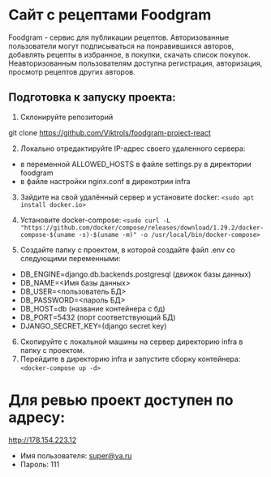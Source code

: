 # Сайт с рецептами Foodgram
Foodgram - сервис для публикации рецептов. Авторизованные пользователи могут подписываться на понравившихся авторов, добавлять рецепты в избранное, в покупки, скачать список покупок. Неавторизованным пользователям доступна регистрация, авторизация, просмотр рецептов других авторов.

## Подготовка к запуску проекта:

1. Склонируйте репозиторий

git clone https://github.com/Viktrols/foodgram-project-react

2. Локально отредактируйте IP-адрес своего удаленного сервера:
* в переменной ALLOWED_HOSTS в файле settings.py в директории foodgram
* в файле настройки nginx.conf в дирекотрии infra


3. Зайдите на свой удалённый сервер и установите docker:
`<sudo apt install docker.io>`

4. Установите docker-compose:
`<sudo curl -L "https://github.com/docker/compose/releases/download/1.29.2/docker-compose-$(uname -s)-$(uname -m)" -o /usr/local/bin/docker-compose>`

5. Создайте папку с проектом, в которой создайте файл .env со следующими переменными:
* DB_ENGINE=django.db.backends.postgresql (движок базы данных)
* DB_NAME=<Имя базы данных>
* DB_USER=<пользователь БД>
* DB_PASSWORD=<пароль БД>
* DB_HOST=db (название контейнера с бд)
* DB_PORT=5432 (порт соответствующий БД)
* DJANGO_SECRET_KEY=(django secret key)

6. Скопируйте с локальной машины на сервер директорию infra в папку с проектом.
7. Перейдите в директорию infra и запустите сборку контейнера:
`<docker-compose up -d>`

# Для ревью проект доступен по адресу:
http://178.154.223.12

* Имя пользователя: super@ya.ru
* Пароль: 111
